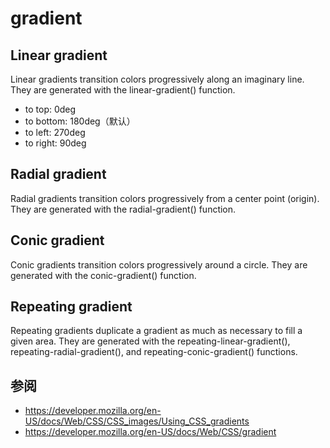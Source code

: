 # gradient

## Linear gradient

Linear gradients transition colors progressively along an imaginary line. They are generated with the linear-gradient() function.

- to top: 0deg
- to bottom: 180deg（默认）
- to left: 270deg
- to right: 90deg

## Radial gradient

Radial gradients transition colors progressively from a center point (origin). They are generated with the radial-gradient() function.

## Conic gradient

Conic gradients transition colors progressively around a circle. They are generated with the conic-gradient() function.

## Repeating gradient

Repeating gradients duplicate a gradient as much as necessary to fill a given area. They are generated with the repeating-linear-gradient(), repeating-radial-gradient(), and repeating-conic-gradient() functions.

## 参阅

- <https://developer.mozilla.org/en-US/docs/Web/CSS/CSS_images/Using_CSS_gradients>
- <https://developer.mozilla.org/en-US/docs/Web/CSS/gradient>
